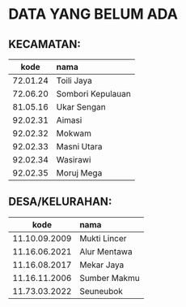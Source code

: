 # DATA YANG BELUM ADA

## KECAMATAN:
|   kode   | nama                 |
|----------|:---------------------|
| 72.01.24 | Toili Jaya           |
| 72.06.20 | Sombori Kepulauan    |
| 81.05.16 | Ukar Sengan          |
| 92.02.31 | Aimasi               |
| 92.02.32 | Mokwam               |
| 92.02.33 | Masni Utara          |
| 92.02.34 | Wasirawi             |
| 92.02.35 | Moruj Mega           |

## DESA/KELURAHAN:
|      kode     | nama                |
|---------------|:--------------------|
| 11.10.09.2009 | Mukti Lincer        |
| 11.16.06.2021 | Alur Mentawa        |
| 11.16.08.2017 | Mekar Jaya          |
| 11.16.11.2006 | Sumber Makmu        |
| 11.73.03.2022 | Seuneubok           |

